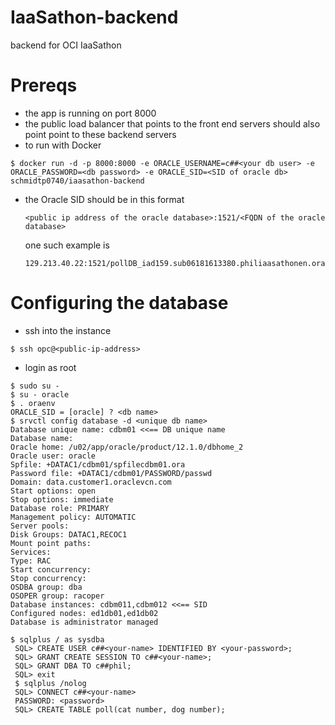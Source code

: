 # IaaSathon-backend
backend for OCI IaaSathon

# Prereqs
- the app is running on port 8000
- the public load balancer that points to the front end servers should also point  point to these backend servers
- to run with Docker
```
$ docker run -d -p 8000:8000 -e ORACLE_USERNAME=c##<your db user> -e ORACLE_PASSWORD=<db password> -e ORACLE_SID=<SID of oracle db> schmidtp0740/iaasathon-backend
```
- the Oracle SID should be in this format
    ```
    <public ip address of the oracle database>:1521/<FQDN of the oracle database>
    ```
    one such example is
    ```
    129.213.40.22:1521/pollDB_iad159.sub06181613380.philiaasathonen.oraclevcn.com
    ```
# Configuring the database
- ssh into the instance
```
$ ssh opc@<public-ip-address>
```
- login as root
```
$ sudo su -
$ su - oracle
$ . oraenv
ORACLE_SID = [oracle] ? <db name>
$ srvctl config database -d <unique db name>
Database unique name: cdbm01 <<== DB unique name
Database name:
Oracle home: /u02/app/oracle/product/12.1.0/dbhome_2
Oracle user: oracle
Spfile: +DATAC1/cdbm01/spfilecdbm01.ora
Password file: +DATAC1/cdbm01/PASSWORD/passwd
Domain: data.customer1.oraclevcn.com
Start options: open
Stop options: immediate
Database role: PRIMARY
Management policy: AUTOMATIC
Server pools:
Disk Groups: DATAC1,RECOC1
Mount point paths:
Services:
Type: RAC
Start concurrency:
Stop concurrency:
OSDBA group: dba
OSOPER group: racoper
Database instances: cdbm011,cdbm012 <<== SID
Configured nodes: ed1db01,ed1db02
Database is administrator managed

$ sqlplus / as sysdba
 SQL> CREATE USER c##<your-name> IDENTIFIED BY <your-password>;
 SQL> GRANT CREATE SESSION TO c##<your-name>;
 SQL> GRANT DBA TO c##phil;
 SQL> exit
 $ sqlplus /nolog
 SQL> CONNECT c##<your-name>
 PASSWORD: <password>
 SQL> CREATE TABLE poll(cat number, dog number);
 ```

